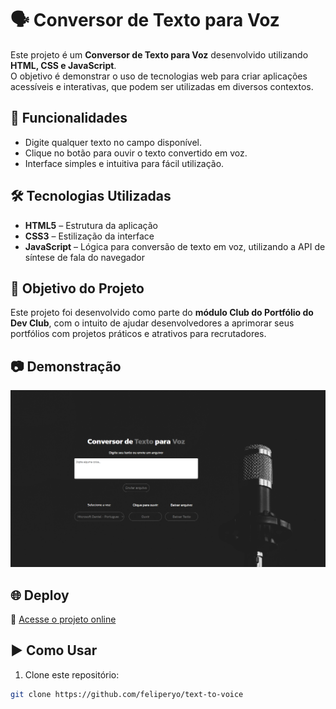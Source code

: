 # 🗣️ Conversor de Texto para Voz  

Este projeto é um **Conversor de Texto para Voz** desenvolvido utilizando **HTML, CSS e JavaScript**.  
O objetivo é demonstrar o uso de tecnologias web para criar aplicações acessíveis e interativas, que podem ser utilizadas em diversos contextos.  

## 🚀 Funcionalidades  
- Digite qualquer texto no campo disponível.  
- Clique no botão para ouvir o texto convertido em voz.  
- Interface simples e intuitiva para fácil utilização.  

## 🛠️ Tecnologias Utilizadas  
- **HTML5** – Estrutura da aplicação  
- **CSS3** – Estilização da interface  
- **JavaScript** – Lógica para conversão de texto em voz, utilizando a API de síntese de fala do navegador  

## 🎯 Objetivo do Projeto  
Este projeto foi desenvolvido como parte do **módulo Club do Portfólio do Dev Club**, com o intuito de ajudar desenvolvedores a aprimorar seus portfólios com projetos práticos e atrativos para recrutadores.  

## 📷 Demonstração  

<img width="600px" src="https://github.com/feliperyo/text-to-voice/blob/main/assets/text.png?raw=true"/>

## 🌐 Deploy  
🔗 [Acesse o projeto online](https://feliperyo.github.io/text-to-voice/)

## ▶️ Como Usar  
1. Clone este repositório:  
```bash
git clone https://github.com/feliperyo/text-to-voice
